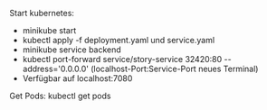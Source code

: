 Start kubernetes:

- minikube start
- kubectl apply -f deployment.yaml und service.yaml
- minikube service backend
- kubectl port-forward service/story-service 32420:80 --address='0.0.0.0' (localhost-Port:Service-Port neues Terminal)
- Verfügbar auf localhost:7080

Get Pods: kubectl get pods

